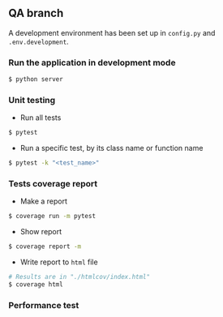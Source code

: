 ## QA branch

A development environment has been set up in `config.py` and `.env.development`.

### Run the application in development mode

```bash
$ python server
```

### Unit testing

- Run all tests

```bash
$ pytest
```

- Run a specific test, by its class name or function name

```bash
$ pytest -k "<test_name>"
```

### Tests coverage report

- Make a report

```bash
$ coverage run -m pytest
```

- Show report

```bash
$ coverage report -m
```

- Write report to `html` file

```bash
# Results are in "./htmlcov/index.html"
$ coverage html
```

### Performance test
